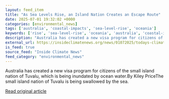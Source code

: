 ```yaml
---
layout: feed_item
title: "As Sea Levels Rise, an Island Nation Creates an Escape Route"
date: 2025-07-01 19:32:02 +0000
categories: [environmental_news]
tags: ['australia', 'coastal-impacts', 'sea-level-rise', 'oceania']
keywords: ['rise', 'sea-level-rise', 'oceania', 'australia', 'coastal-impacts', 'levels', 'island']
description: "Australia has created a new visa program for citizens of the small island nation of Tuvalu, which is being inundated by ocean water"
external_url: https://insideclimatenews.org/news/01072025/todays-climate-rising-seas-migration-displacement/
is_feed: true
source_feed: "Inside Climate News"
feed_category: "environmental_news"
---
```


Australia has created a new visa program for citizens of the small island nation of Tuvalu, which is being inundated by ocean water.By Kiley PriceThe small island nation of Tuvalu is being swallowed by the sea.&nbsp;

[Read original article](https://insideclimatenews.org/news/01072025/todays-climate-rising-seas-migration-displacement/)
